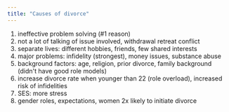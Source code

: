 ```yaml
---
title: "Causes of divorce"
---
```

1) ineffective problem solving (#1 reason)
2) not a lot of talking of issue involved, withdrawal retreat conflict
3) separate lives: different hobbies, friends, few shared interests 
4) major problems: infidelity (strongest), money issues, substance abuse 
5) background factors: age, religion, prior divorce, family background (didn't have good role models)
6) increase divorce rate when younger than 22 (role overload), increased risk of infidelities 
7) SES: more stress 
8) gender roles, expectations, women 2x likely to initiate divorce

